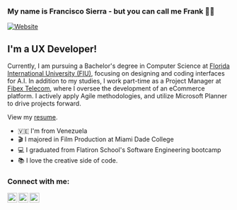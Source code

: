
### My name is Francisco Sierra - but you can call me Frank ✌🏽

[![Website](https://img.shields.io/badge/franciscosierra-portfolio-orange)](https://my-website-2021-b21cf.web.app/)

## I'm a UX Developer!

<p>Currently, I am pursuing a Bachelor's degree in Computer Science at <a href="https://www.cis.fiu.edu/degree/b-a-computer-science/" target="_blank" rel="noopener noreferrer">Florida International University (FIU)</a>, focusing on designing and coding interfaces for A.I. In addition to my studies, I work part-time as a Project Manager at <a href="https://www.fibextelecom.net/" target="_blank" rel="noopener noreferrer">Fibex Telecom</a>, where I oversee the development of an eCommerce platform. I actively apply Agile methodologies, and  utilize Microsoft Planner to drive projects forward.</p>
<p>View my <a href="https://docs.google.com/document/d/1b9gumNaMtXWJgmzTUnxxeia7UNM9Tm3ZQdKJd-p9Lww/edit?usp=sharing" target="_blank" rel="noopener noreferrer">resume</a>.</p>

- 🇻🇪 I'm from Venezuela
- 🎬 I majored in Film Production at Miami Dade College
- 💻 I graduated from Flatiron School's Software Engineering bootcamp
- 📚 I love the creative side of code. 

### Connect with me:

[<img align="left" alt="franciscosierra | YouTube" width="22px" src="https://img.icons8.com/office/344/youtube-play.png" />][youtube]
[<img align="left" alt="franciscosierra | Twitter" width="22px" src="https://img.icons8.com/office/344/twitter.png" />][twitter]
[<img align="left" alt="franciscosierra | LinkedIn" width="22px" src="https://img.icons8.com/office/344/linkedin.png" />][linkedin]

<br/>

[twitter]: https://x.com/franksierra_
[youtube]: https://www.youtube.com/channel/UCFDp5xoqqDfeiJwyHLkJk7A?view_as=subscriber
[linkedin]: https://www.linkedin.com/in/francisco-sierra-munoz/
